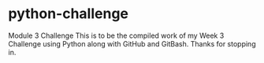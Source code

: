 # python-challenge
Module 3 Challenge
This is to be the compiled work of my Week 3 Challenge using
Python along with GitHub and GitBash. Thanks for stopping in.
